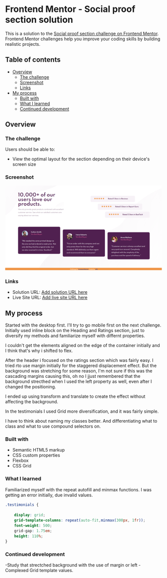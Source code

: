 # Frontend Mentor - Social proof section solution

This is a solution to the [Social proof section challenge on Frontend Mentor](https://www.frontendmentor.io/challenges/social-proof-section-6e0qTv_bA). Frontend Mentor challenges help you improve your coding skills by building realistic projects. 

## Table of contents

- [Overview](#overview)
  - [The challenge](#the-challenge)
  - [Screenshot](#screenshot)
  - [Links](#links)
- [My process](#my-process)
  - [Built with](#built-with)
  - [What I learned](#what-i-learned)
  - [Continued development](#continued-development)


## Overview

### The challenge

Users should be able to:

- View the optimal layout for the section depending on their device's screen size

### Screenshot

![](./screenshot.png)

### Links

- Solution URL: [Add solution URL here](https://your-solution-url.com)
- Live Site URL: [Add live site URL here](https://your-live-site-url.com)

## My process

Started with the desktop first. I'll try to go mobile first on the next challenge. Initially used inline block on the Heading and Ratings section,
just to diversify my methods and familiarize myself with differnt properties.

I couldn't get the elements aligned on the edge of the container initially and I think that's why i shifted to flex.

After the header i focused on the ratings section which was fairly easy. I tried rto use margin initially for the staggered displacement effect. But the background was stretching for some reason, I'm not sure if this was the cascading margins causing this, oh no I jjust remembered that the background strecthed when I used the left property as well, even after I changed the positioning. 

I ended up using transform and translate to create the effect without affecting the background.

In the testimonials I used Grid more diversification, and it was fairly simple. 

I have to think about naming my classes better. And differentiating what to class and what to use compound selectors on.


### Built with

- Semantic HTML5 markup
- CSS custom properties
- Flexbox
- CSS Grid


### What I learned

Familiarized myself with the repeat autofill and minmax functions. I was getting an error initially, due invalid values.

```css
.testimonials {
    
    display: grid;
    grid-template-columns: repeat(auto-fit,minmax(300px, 1fr));
    font-weight: 500;
    grid-gap: 1.75em;
    height: 110%;
}

```

### Continued development

-Study that strectched background with the use of margin or left
-Complexed Grid template values.

